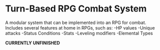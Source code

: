# **Turn-Based RPG Combat System**

A modular system that can be implemented into an RPG for combat. Includes several features at home in RPGs, such as:
-HP values
-Unique attacks
-Status Conditions
-Stats
-Leveling modifiers
-Elemental Types

**CURRENTLY UNFINISHED**
